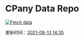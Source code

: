# CPany Data Repo

[![Fetch data](https://github.com/yjl9903/CPany/actions/workflows/fetch.yml/badge.svg)](https://github.com/yjl9903/CPany/actions/workflows/fetch.yml)

<!-- START_SECTION: update_time -->
更新时间：[2021-08-13 14:35](https://www.timeanddate.com/worldclock/fixedtime.html?msg=Fetch+data&iso=20210813T143555&p1=237)
<!-- END_SECTION: update_time -->
